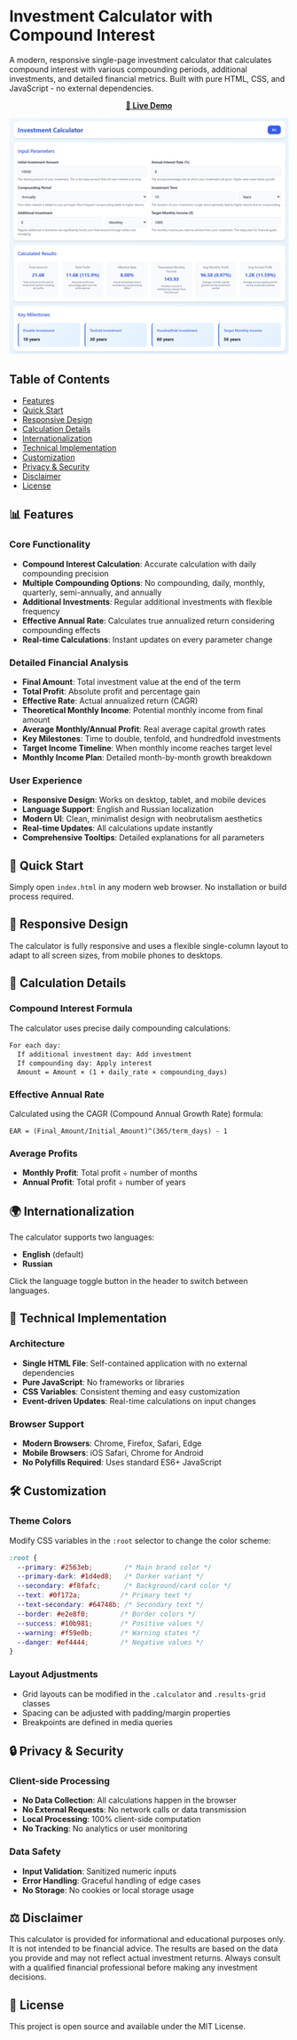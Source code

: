 # Investment Calculator with Compound Interest

A modern, responsive single-page investment calculator that calculates compound interest with various compounding periods, additional investments, and detailed financial metrics. Built with pure HTML, CSS, and JavaScript - no external dependencies.

<div align="center">
  <a href="https://shtormish.github.io/RevCalc/"><strong>🚀 Live Demo</strong></a>
</div>

![Investment Calculator Screenshot](Screenshot%202025-08-12%20154036.png)

## Table of Contents
* [Features](#-features)
* [Quick Start](#-quick-start)
* [Responsive Design](#-responsive-design)
* [Calculation Details](#-calculation-details)
* [Internationalization](#-internationalization)
* [Technical Implementation](#-technical-implementation)
* [Customization](#-customization)
* [Privacy & Security](#-privacy--security)
* [Disclaimer](#-disclaimer)
* [License](#-license)

## 📊 Features

### Core Functionality
- **Compound Interest Calculation**: Accurate calculation with daily compounding precision
- **Multiple Compounding Options**: No compounding, daily, monthly, quarterly, semi-annually, and annually
- **Additional Investments**: Regular additional investments with flexible frequency
- **Effective Annual Rate**: Calculates true annualized return considering compounding effects
- **Real-time Calculations**: Instant updates on every parameter change

### Detailed Financial Analysis
- **Final Amount**: Total investment value at the end of the term
- **Total Profit**: Absolute profit and percentage gain
- **Effective Rate**: Actual annualized return (CAGR)
- **Theoretical Monthly Income**: Potential monthly income from final amount
- **Average Monthly/Annual Profit**: Real average capital growth rates
- **Key Milestones**: Time to double, tenfold, and hundredfold investments
- **Target Income Timeline**: When monthly income reaches target level
- **Monthly Income Plan**: Detailed month-by-month growth breakdown

### User Experience
- **Responsive Design**: Works on desktop, tablet, and mobile devices
- **Language Support**: English and Russian localization
- **Modern UI**: Clean, minimalist design with neobrutalism aesthetics
- **Real-time Updates**: All calculations update instantly
- **Comprehensive Tooltips**: Detailed explanations for all parameters

## 🚀 Quick Start

Simply open `index.html` in any modern web browser. No installation or build process required.

## 📱 Responsive Design

The calculator is fully responsive and uses a flexible single-column layout to adapt to all screen sizes, from mobile phones to desktops.

## 🧮 Calculation Details

### Compound Interest Formula
The calculator uses precise daily compounding calculations:
```
For each day:
  If additional investment day: Add investment
  If compounding day: Apply interest
  Amount = Amount × (1 + daily_rate × compounding_days)
```

### Effective Annual Rate
Calculated using the CAGR (Compound Annual Growth Rate) formula:
```
EAR = (Final_Amount/Initial_Amount)^(365/term_days) - 1
```

### Average Profits
- **Monthly Profit**: Total profit ÷ number of months
- **Annual Profit**: Total profit ÷ number of years

## 🌍 Internationalization

The calculator supports two languages:
- **English** (default)
- **Russian**

Click the language toggle button in the header to switch between languages.

## 🔧 Technical Implementation

### Architecture
- **Single HTML File**: Self-contained application with no external dependencies
- **Pure JavaScript**: No frameworks or libraries
- **CSS Variables**: Consistent theming and easy customization
- **Event-driven Updates**: Real-time calculations on input changes

### Browser Support
- **Modern Browsers**: Chrome, Firefox, Safari, Edge
- **Mobile Browsers**: iOS Safari, Chrome for Android
- **No Polyfills Required**: Uses standard ES6+ JavaScript

## 🛠️ Customization

### Theme Colors
Modify CSS variables in the `:root` selector to change the color scheme:
```css
:root {
  --primary: #2563eb;        /* Main brand color */
  --primary-dark: #1d4ed8;   /* Darker variant */
  --secondary: #f8fafc;      /* Background/card color */
  --text: #0f172a;          /* Primary text */
  --text-secondary: #64748b; /* Secondary text */
  --border: #e2e8f0;        /* Border colors */
  --success: #10b981;       /* Positive values */
  --warning: #f59e0b;       /* Warning states */
  --danger: #ef4444;        /* Negative values */
}
```

### Layout Adjustments
- Grid layouts can be modified in the `.calculator` and `.results-grid` classes
- Spacing can be adjusted with padding/margin properties
- Breakpoints are defined in media queries

## 🔒 Privacy & Security

### Client-side Processing
- **No Data Collection**: All calculations happen in the browser
- **No External Requests**: No network calls or data transmission
- **Local Processing**: 100% client-side computation
- **No Tracking**: No analytics or user monitoring

### Data Safety
- **Input Validation**: Sanitized numeric inputs
- **Error Handling**: Graceful handling of edge cases
- **No Storage**: No cookies or local storage usage

## ⚖️ Disclaimer

This calculator is provided for informational and educational purposes only. It is not intended to be financial advice. The results are based on the data you provide and may not reflect actual investment returns. Always consult with a qualified financial professional before making any investment decisions.

## 📄 License

This project is open source and available under the MIT License.